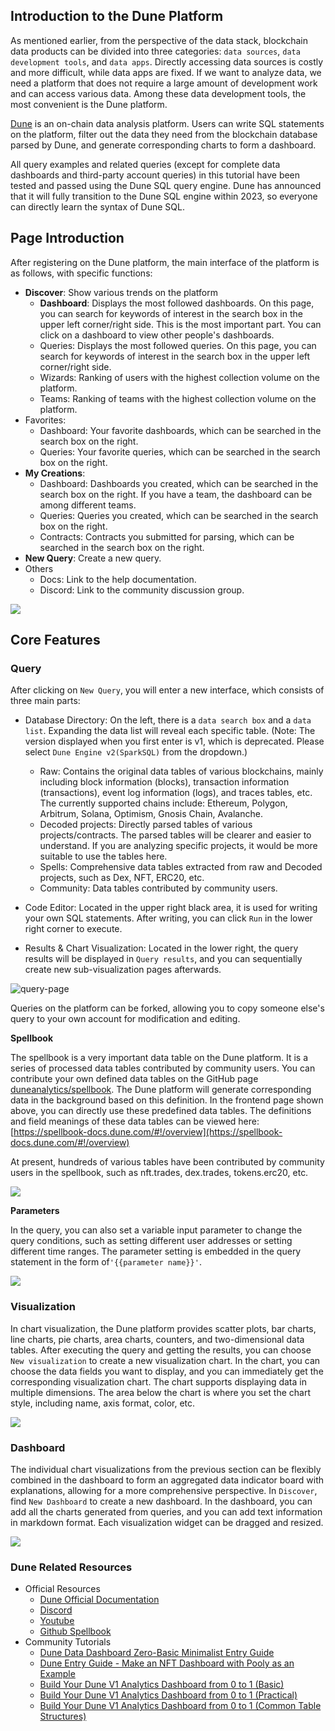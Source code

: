 ## Introduction to the Dune Platform
As mentioned earlier, from the perspective of the data stack, 
blockchain data products can be divided into three categories: 
`data sources`, `data development tools`, and `data apps`. 
Directly accessing data sources is costly and more difficult, 
while data apps are fixed. If we want to analyze data, 
we need a platform that does not require a large amount of development work 
and can access various data. Among these data development tools, 
the most convenient is the Dune platform.

[Dune](https://dune.com/) is an on-chain data analysis platform. 
Users can write SQL statements on the platform, filter out the data they need 
from the blockchain database parsed by Dune, and generate corresponding charts 
to form a dashboard.

All query examples and related queries (except for complete data dashboards 
and third-party account queries) in this tutorial have been tested 
and passed using the Dune SQL query engine. Dune has announced that 
it will fully transition to the Dune SQL engine within 2023, 
so everyone can directly learn the syntax of Dune SQL.

## Page Introduction

After registering on the Dune platform, the main interface of the platform is as follows,
with specific functions:

- **Discover**: Show various trends on the platform
  - **Dashboard**: Displays the most followed dashboards. 
    On this page, you can search for keywords of interest in the search box 
    in the upper left corner/right side. This is the most important part.
    You can click on a dashboard to view other people's dashboards.
  - Queries: Displays the most followed queries. On this page, 
    you can search for keywords of interest in the search box in the 
    upper left corner/right side.
  - Wizards: Ranking of users with the highest collection volume on the platform.
  - Teams: Ranking of teams with the highest collection volume on the platform.
- Favorites:
  - Dashboard: Your favorite dashboards, which can be searched in the search box 
    on the right.
  - Queries: Your favorite queries, which can be searched in the search box on the right.
- **My Creations**:
  - Dashboard: Dashboards you created, which can be searched in the search box 
    on the right. If you have a team, the dashboard can be among different teams.
  - Queries: Queries you created, which can be searched in the search box on the right.
  - Contracts: Contracts you submitted for parsing, which can be searched 
    in the search box on the right.
- **New Query**: Create a new query.
- Others
  - Docs: Link to the help documentation.
  - Discord: Link to the community discussion group.

![](images/main-page.png)

## Core Features

### Query

After clicking on `New Query`, you will enter a new interface, 
which consists of three main parts:

- Database Directory: On the left, there is a `data search box` and a `data list`.
  Expanding the data list will reveal each specific table. 
  (Note: The version displayed when you first enter is v1, which is deprecated. 
  Please select `Dune Engine v2(SparkSQL)` from the dropdown.)
  - Raw: Contains the original data tables of various blockchains, 
    mainly including block information (blocks), transaction information (transactions),
    event log information (logs), and traces tables, etc. 
    The currently supported chains include: Ethereum, Polygon, Arbitrum, Solana, Optimism,
    Gnosis Chain, Avalanche.
  - Decoded projects: Directly parsed tables of various projects/contracts. 
    The parsed tables will be clearer and easier to understand. 
    If you are analyzing specific projects, it would be more suitable to use the tables 
    here.
  - Spells: Comprehensive data tables extracted from raw and Decoded projects, 
    such as Dex, NFT, ERC20, etc.
  - Community: Data tables contributed by community users.

- Code Editor: Located in the upper right black area, 
  it is used for writing your own SQL statements. 
  After writing, you can click `Run` in the lower right corner to execute.
- Results & Chart Visualization: Located in the lower right, 
  the query results will be displayed in `Query results`, 
  and you can sequentially create new sub-visualization pages afterwards.

![query-page](images/query-page.png)

Queries on the platform can be forked, allowing you to copy someone else's query 
to your own account for modification and editing.

**Spellbook**

The spellbook is a very important data table on the Dune platform. It is a series 
of processed data tables contributed by community users. You can contribute your 
own defined data tables on the GitHub 
page [duneanalytics/spellbook](https://github.com/duneanalytics/spellbook). 
The Dune platform will generate corresponding data in the background based on 
this definition. In the frontend page shown above, you can directly use these 
predefined data tables. The definitions and field meanings of these data tables 
can be viewed here: [https://spellbook-docs.dune.com/#!/overview](https://spellbook-docs.dune.com/#!/overview)

At present, hundreds of various tables have been contributed by community users 
in the spellbook, such as nft.trades, dex.trades, tokens.erc20, etc.

![](images/spellbook.png)

**Parameters**

In the query, you can also set a variable input parameter to change the query conditions,
such as setting different user addresses or setting different time ranges. 
The parameter setting is embedded in the query statement in the form of`'{{parameter name}}'`.

![](images/query-params.png)

### Visualization

In chart visualization, the Dune platform provides scatter plots, bar charts, 
line charts, pie charts, area charts, counters, and two-dimensional data tables. 
After executing the query and getting the results, you can choose `New visualization` 
to create a new visualization chart. In the chart, you can choose the data fields 
you want to display, and you can immediately get the corresponding visualization chart. 
The chart supports displaying data in multiple dimensions. 
The area below the chart is where you set the chart style, including name, axis format,
color, etc.

![](images/visualization.png)

### Dashboard

The individual chart visualizations from the previous section can be 
flexibly combined in the dashboard to form an aggregated data indicator board 
with explanations, allowing for a more comprehensive perspective. 
In `Discover`, find `New Dashboard` to create a new dashboard. 
In the dashboard, you can add all the charts generated from queries, 
and you can add text information in markdown format. 
Each visualization widget can be dragged and resized.

![](images/dashboard.png)

### Dune Related Resources
- Official Resources
  - [Dune Official Documentation](https://dune.com/docs/)
  - [Discord](https://discord.com/invite/ErrzwBz)
  - [Youtube](https://www.youtube.com/channel/UCPrm9d2hLd_YxSExH7oRyAg)
  - [Github Spellbook](https://github.com/duneanalytics/spellbook)
- Community Tutorials
  - [Dune Data Dashboard Zero-Basic Minimalist Entry Guide](https://twitter.com/gm365/status/1525013340459716608)
  - [Dune Entry Guide - Make an NFT Dashboard with Pooly as an Example](https://mirror.xyz/0xa741296A1E9DDc3D6Cf431B73C6225cFb5F6693a/iVzr5bGcGKKCzuvl902P05xo7fxc2qWfqfIHwmCXDI4)
  - [Build Your Dune V1 Analytics Dashboard from 0 to 1 (Basic)](https://mirror.xyz/0xbi.eth/6cbedGOx0GwZdvuxHeyTAgn333jaT34y-2qryvh8Fio)
  - [Build Your Dune V1 Analytics Dashboard from 0 to 1 (Practical)](https://mirror.xyz/0xbi.eth/603BIaKXn7s2_7A84oayY_Fn5XUPh6zDsv2OlQTdzCg)
  - [Build Your Dune V1 Analytics Dashboard from 0 to 1 (Common Table Structures)](https://mirror.xyz/0xbi.eth/uSr336PzXtqMuE_LPBewbJ1CHN2oUs40-TDET2rnkqU)